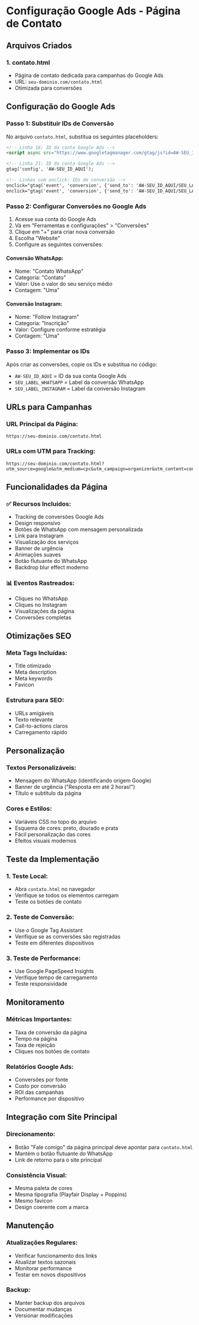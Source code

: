 # Configuração Google Ads - Página de Contato

## Arquivos Criados

### 1. contato.html
- Página de contato dedicada para campanhas do Google Ads
- URL: `seu-dominio.com/contato.html`
- Otimizada para conversões

## Configuração do Google Ads

### Passo 1: Substituir IDs de Conversão
No arquivo `contato.html`, substitua os seguintes placeholders:

```html
<!-- Linha 16: ID da conta Google Ads -->
<script async src="https://www.googletagmanager.com/gtag/js?id=AW-SEU_ID_AQUI"></script>

<!-- Linha 21: ID da conta Google Ads -->
gtag('config', 'AW-SEU_ID_AQUI');

<!-- Linhas com onclick: IDs de conversão -->
onclick="gtag('event', 'conversion', {'send_to': 'AW-SEU_ID_AQUI/SEU_LABEL_WHATSAPP'});"
onclick="gtag('event', 'conversion', {'send_to': 'AW-SEU_ID_AQUI/SEU_LABEL_INSTAGRAM'});"
```

### Passo 2: Configurar Conversões no Google Ads
1. Acesse sua conta do Google Ads
2. Vá em "Ferramentas e configurações" > "Conversões"
3. Clique em "+" para criar nova conversão
4. Escolha "Website"
5. Configure as seguintes conversões:

#### Conversão WhatsApp:
- Nome: "Contato WhatsApp"
- Categoria: "Contato"
- Valor: Use o valor do seu serviço médio
- Contagem: "Uma"

#### Conversão Instagram:
- Nome: "Follow Instagram"
- Categoria: "Inscrição"
- Valor: Configure conforme estratégia
- Contagem: "Uma"

### Passo 3: Implementar os IDs
Após criar as conversões, copie os IDs e substitua no código:
- `AW-SEU_ID_AQUI` = ID da sua conta Google Ads
- `SEU_LABEL_WHATSAPP` = Label da conversão WhatsApp
- `SEU_LABEL_INSTAGRAM` = Label da conversão Instagram

## URLs para Campanhas

### URL Principal da Página:
```
https://seu-dominio.com/contato.html
```

### URLs com UTM para Tracking:
```
https://seu-dominio.com/contato.html?utm_source=google&utm_medium=cpc&utm_campaign=organizer&utm_content=contato
```

## Funcionalidades da Página

### ✅ Recursos Incluídos:
- Tracking de conversões Google Ads
- Design responsivo
- Botões de WhatsApp com mensagem personalizada
- Link para Instagram
- Visualização dos serviços
- Banner de urgência
- Animações suaves
- Botão flutuante do WhatsApp
- Backdrop blur effect moderno

### 📊 Eventos Rastreados:
- Cliques no WhatsApp
- Cliques no Instagram  
- Visualizações da página
- Conversões completas

## Otimizações SEO

### Meta Tags Incluídas:
- Title otimizado
- Meta description
- Meta keywords
- Favicon

### Estrutura para SEO:
- URLs amigáveis
- Texto relevante
- Call-to-actions claros
- Carregamento rápido

## Personalização

### Textos Personalizáveis:
- Mensagem do WhatsApp (identificando origem Google)
- Banner de urgência ("Resposta em até 2 horas!")
- Título e subtítulo da página

### Cores e Estilos:
- Variáveis CSS no topo do arquivo
- Esquema de cores: preto, dourado e prata
- Fácil personalização das cores
- Efeitos visuais modernos

## Teste da Implementação

### 1. Teste Local:
- Abra `contato.html` no navegador
- Verifique se todos os elementos carregam
- Teste os botões de contato

### 2. Teste de Conversão:
- Use o Google Tag Assistant
- Verifique se as conversões são registradas
- Teste em diferentes dispositivos

### 3. Teste de Performance:
- Use Google PageSpeed Insights
- Verifique tempo de carregamento
- Teste responsividade

## Monitoramento

### Métricas Importantes:
- Taxa de conversão da página
- Tempo na página
- Taxa de rejeição
- Cliques nos botões de contato

### Relatórios Google Ads:
- Conversões por fonte
- Custo por conversão
- ROI das campanhas
- Performance por dispositivo

## Integração com Site Principal

### Direcionamento:
- Botão "Fale comigo" da página principal deve apontar para `contato.html`
- Mantém o botão flutuante do WhatsApp
- Link de retorno para o site principal

### Consistência Visual:
- Mesma paleta de cores
- Mesma tipografia (Playfair Display + Poppins)
- Mesmo favicon
- Design coerente com a marca

## Manutenção

### Atualizações Regulares:
- Verificar funcionamento dos links
- Atualizar textos sazonais
- Monitorar performance
- Testar em novos dispositivos

### Backup:
- Manter backup dos arquivos
- Documentar mudanças
- Versionar modificações
